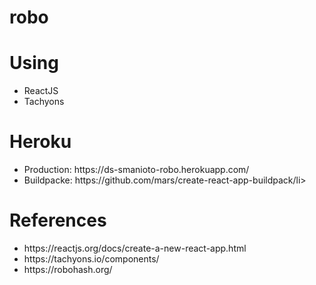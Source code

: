 # robo

# Using
<ul>
  <li>ReactJS</li>
  <li>Tachyons</li>
</ul>

# Heroku
<ul>
  <li>Production: https://ds-smanioto-robo.herokuapp.com/</li>
  <li>Buildpacke: https://github.com/mars/create-react-app-buildpack/li>
</ul>

# References
<ul>
  <li>https://reactjs.org/docs/create-a-new-react-app.html</li>
  <li>https://tachyons.io/components/</li>
  <li>https://robohash.org/</li>
</ul>

